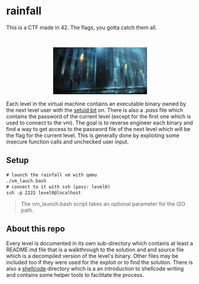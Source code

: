 # rainfall

This is a CTF made in 42. The flags, you gotta catch them all.

<br />
<p align="center">
	<img src="https://github.com/Taiwing/rainfall/blob/master/resources/rain.jpeg?raw=true" alt="ping-screenshot" style="width: 50%;"/>
</p>

Each level in the virtual machine contains an executable binary owned by the
next level user with the [setuid bit](https://en.wikipedia.org/wiki/Setuid) on.
There is also a _.pass_ file which contains the password of the current level
(except for the first one which is used to connect to the vm). The goal is to
reverse engineer each binary and find a way to get access to the password file
of the next level which will be the flag for the current level. This is
generally done by exploiting some insecure function calls and unchecked user
input.

## Setup

```shell
# launch the rainfall vm with qemu
./vm_lauch.bash
# connect to it with ssh (pass: level0)
ssh -p 2222 level0@localhost
```

> The vm\_launch.bash script takes an optional parameter for the ISO path.


## About this repo

Every level is documented in its own sub-directory which contains at least a
README.md file that is a walkthrough to the solution and and source file which
is a decompiled version of the level's binary. Other files may be included too
if they were used for the exploit or to find the solution. There is also a
[shellcode](shellcode) directory which is a an introduction to shellcode
writing and contains some helper tools to facilitate the process.
